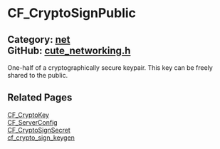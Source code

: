 # CF_CryptoSignPublic

Category: [net](https://github.com/RandyGaul/cute_framework/blob/master/docs/api_reference?id=net)  
GitHub: [cute_networking.h](https://github.com/RandyGaul/cute_framework/blob/master/include/cute_networking.h)  
---

One-half of a cryptographically secure keypair. This key can be freely shared to the public.

## Related Pages

[CF_CryptoKey](https://github.com/RandyGaul/cute_framework/blob/master/docs/net/cf_cryptokey.md)  
[CF_ServerConfig](https://github.com/RandyGaul/cute_framework/blob/master/docs/net/cf_serverconfig.md)  
[CF_CryptoSignSecret](https://github.com/RandyGaul/cute_framework/blob/master/docs/net/cf_cryptosignsecret.md)  
[cf_crypto_sign_keygen](https://github.com/RandyGaul/cute_framework/blob/master/docs/net/cf_crypto_sign_keygen.md)  
